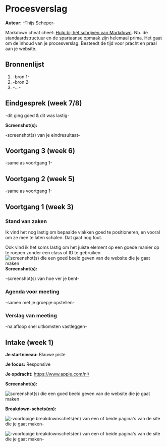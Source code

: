 # Procesverslag
**Auteur:** -Thijs Scheper-

Markdown cheat cheet: [Hulp bij het schrijven van Markdown](https://github.com/adam-p/markdown-here/wiki/Markdown-Cheatsheet). Nb. de standaardstructuur en de spartaanse opmaak zijn helemaal prima. Het gaat om de inhoud van je procesverslag. Besteedt de tijd voor pracht en praal aan je website.



## Bronnenlijst
1. -bron 1-
2. -bron 2-
3. -...-



## Eindgesprek (week 7/8)

-dit ging goed & dit was lastig-

**Screenshot(s):**

-screenshot(s) van je eindresultaat-



## Voortgang 3 (week 6)

-same as voortgang 1-



## Voortgang 2 (week 5)

-same as voortgang 1-



## Voortgang 1 (week 3)

### Stand van zaken

Ik vind het nog lastig om bepaalde vlakken goed te positioneren, en vooral om ze mee te laten schalen. Dat gaat nog fout.

Ook vind ik het soms lastig om het juiste element op een goede manier op te roepen zonder een class of ID te gebruiken
![screenshot(s) die een goed beeld geven van de website die je gaat maken](images/apple.png)
**Screenshot(s):**

-screenshot(s) van hoe ver je bent-

### Agenda voor meeting

-samen met je groepje opstellen-

### Verslag van meeting

-na afloop snel uitkomsten vastleggen-



## Intake (week 1)

**Je startniveau:** Blauwe piste

**Je focus:** Responsive 

**Je opdracht:** https://www.apple.com/nl/

**Screenshot(s):**

![screenshot(s) die een goed beeld geven van de website die je gaat maken](images/image1.png)

**Breakdown-schets(en):**

![-voorlopige breakdownschets(en) van een of beide pagina's van de site die je gaat maken-](images/image2.png)

![-voorlopige breakdownschets(en) van een of beide pagina's van de site die je gaat maken-](images/image3.png)